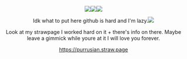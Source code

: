 <div align="center">

![](https://file.garden/Zklc_jEbhyHsv91v.png)![](https://file.garden/Zklc_jEbhyHsv91v/unnamed%20(1).png)![](https://file.garden/Zklc_jEbhyHsv91v/7CB1E1FC-147C-4D0E-8A57-A03CACAF3981.png)

Idk what to put here github is hard and I'm lazy.![](https://file.garden/Zklc_jEbhyHsv91v/tumblr_inline_na7omktKMM1siyl8l540%20(1).gif) 

Look at my strawpage I worked hard on it + there's info on there. Maybe leave a gimmick while youre at it I will love you forever.

https://purrusian.straw.page
